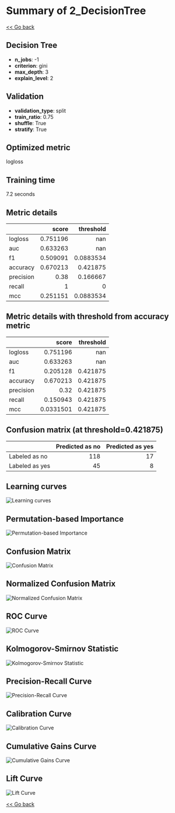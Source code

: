 # Summary of 2_DecisionTree

[<< Go back](../README.md)


## Decision Tree
- **n_jobs**: -1
- **criterion**: gini
- **max_depth**: 3
- **explain_level**: 2

## Validation
 - **validation_type**: split
 - **train_ratio**: 0.75
 - **shuffle**: True
 - **stratify**: True

## Optimized metric
logloss

## Training time

7.2 seconds

## Metric details
|           |    score |   threshold |
|:----------|---------:|------------:|
| logloss   | 0.751196 | nan         |
| auc       | 0.633263 | nan         |
| f1        | 0.509091 |   0.0883534 |
| accuracy  | 0.670213 |   0.421875  |
| precision | 0.38     |   0.166667  |
| recall    | 1        |   0         |
| mcc       | 0.251151 |   0.0883534 |


## Metric details with threshold from accuracy metric
|           |     score |   threshold |
|:----------|----------:|------------:|
| logloss   | 0.751196  |  nan        |
| auc       | 0.633263  |  nan        |
| f1        | 0.205128  |    0.421875 |
| accuracy  | 0.670213  |    0.421875 |
| precision | 0.32      |    0.421875 |
| recall    | 0.150943  |    0.421875 |
| mcc       | 0.0331501 |    0.421875 |


## Confusion matrix (at threshold=0.421875)
|                |   Predicted as no |   Predicted as yes |
|:---------------|------------------:|-------------------:|
| Labeled as no  |               118 |                 17 |
| Labeled as yes |                45 |                  8 |

## Learning curves
![Learning curves](learning_curves.png)

## Permutation-based Importance
![Permutation-based Importance](permutation_importance.png)
## Confusion Matrix

![Confusion Matrix](confusion_matrix.png)


## Normalized Confusion Matrix

![Normalized Confusion Matrix](confusion_matrix_normalized.png)


## ROC Curve

![ROC Curve](roc_curve.png)


## Kolmogorov-Smirnov Statistic

![Kolmogorov-Smirnov Statistic](ks_statistic.png)


## Precision-Recall Curve

![Precision-Recall Curve](precision_recall_curve.png)


## Calibration Curve

![Calibration Curve](calibration_curve_curve.png)


## Cumulative Gains Curve

![Cumulative Gains Curve](cumulative_gains_curve.png)


## Lift Curve

![Lift Curve](lift_curve.png)



[<< Go back](../README.md)
